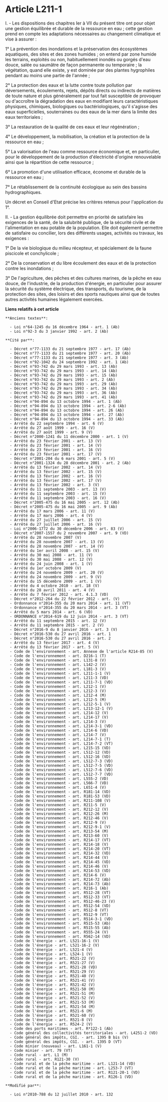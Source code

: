 # Article L211-1

I. - Les dispositions des chapitres Ier à VII du présent titre ont pour objet une gestion équilibrée et durable de la
ressource en eau ; cette gestion prend en compte les adaptations nécessaires au changement climatique et vise à assurer :

1° La prévention des inondations et la préservation des écosystèmes aquatiques, des sites et des zones humides ; on entend
par zone humide les terrains, exploités ou non, habituellement inondés ou gorgés d'eau douce, salée ou saumâtre de façon
permanente ou temporaire ; la végétation, quand elle existe, y est dominée par des plantes hygrophiles pendant au moins une
partie de l'année ;

2° La protection des eaux et la lutte contre toute pollution par déversements, écoulements, rejets, dépôts directs ou
indirects de matières de toute nature et plus généralement par tout fait susceptible de provoquer ou d'accroître la
dégradation des eaux en modifiant leurs caractéristiques physiques, chimiques, biologiques ou bactériologiques, qu'il
s'agisse des eaux superficielles, souterraines ou des eaux de la mer dans la limite des eaux territoriales ;

3° La restauration de la qualité de ces eaux et leur régénération ;

4° Le développement, la mobilisation, la création et la protection de la ressource en eau ;

5° La valorisation de l'eau comme ressource économique et, en particulier, pour le développement de la production
d'électricité d'origine renouvelable ainsi que la répartition de cette ressource ;

6° La promotion d'une utilisation efficace, économe et durable de la ressource en eau ;

7° Le rétablissement de la continuité écologique au sein des bassins hydrographiques.   

Un décret en Conseil d'Etat précise les critères retenus pour l'application du 1°.

II. - La gestion équilibrée doit permettre en priorité de satisfaire les exigences de la santé, de la salubrité publique, de
la sécurité civile et de l'alimentation en eau potable de la population. Elle doit également permettre de satisfaire ou
concilier, lors des différents usages, activités ou travaux, les exigences :

1° De la vie biologique du milieu récepteur, et spécialement de la faune piscicole et conchylicole ;

2° De la conservation et du libre écoulement des eaux et de la protection contre les inondations ;

3° De l'agriculture, des pêches et des cultures marines, de la pêche en eau douce, de l'industrie, de la production
d'énergie, en particulier pour assurer la sécurité du système électrique, des transports, du tourisme, de la protection des
sites, des loisirs et des sports nautiques ainsi que de toutes autres activités humaines légalement exercées.

**Liens relatifs à cet article**

	**Anciens textes**:

	  - Loi n°64-1245 du 16 décembre 1964 - art. 1 (Ab)
	  - Loi n°92-3 du 3 janvier 1992 - art. 2 (Ab)

	**Cité par**:

	  - Décret n°77-1133 du 21 septembre 1977 - art. 17 (Ab)
	  - Décret n°77-1133 du 21 septembre 1977 - art. 20 (Ab)
	  - Décret n°77-1133 du 21 septembre 1977 - art. 3 (Ab)
	  - Décret n°92-1042 du 24 septembre 1992 - art. 1 (Ab)
	  - Décret n°93-742 du 29 mars 1993 - art. 13 (Ab)
	  - Décret n°93-742 du 29 mars 1993 - art. 14 (Ab)
	  - Décret n°93-742 du 29 mars 1993 - art. 15 (Ab)
	  - Décret n°93-742 du 29 mars 1993 - art. 2 (Ab)
	  - Décret n°93-742 du 29 mars 1993 - art. 29 (Ab)
	  - Décret n°93-742 du 29 mars 1993 - art. 34 (Ab)
	  - Décret n°93-742 du 29 mars 1993 - art. 36 (Ab)
	  - Décret n°93-742 du 29 mars 1993 - art. 41 (Ab)
	  - Décret n°94-894 du 13 octobre 1994 - art. 1 (Ab)
	  - Décret n°94-894 du 13 octobre 1994 - art. 2-6 (Ab)
	  - Décret n°94-894 du 13 octobre 1994 - art. 26 (Ab)
	  - Décret n°94-894 du 13 octobre 1994 - art. 27 (Ab)
	  - Décret n°94-894 du 13 octobre 1994 - art. 33 (Ab)
	  - Arrêté du 22 septembre 1994 - art. 6 (V)
	  - Arrêté du 27 août 1999 - art. 16 (V)
	  - Arrêté du 27 août 1999 - art. 9 (V)
	  - Décret n°2000-1241 du 11 décembre 2000 - art. 1 (V)
	  - Arrêté du 23 février 2001 - art. 13 (V)
	  - Arrêté du 23 février 2001 - art. 14 (V)
	  - Arrêté du 23 février 2001 - art. 16 (V)
	  - Arrêté du 23 février 2001 - art. 17 (V)
	  - Décret n°2001-204 du 6 mars 2001 - art. 5 (V)
	  - Décret n°2001-1324 du 28 décembre 2001 - art. 2 (Ab)
	  - Arrêté du 13 février 2002 - art. 14 (V)
	  - Arrêté du 13 février 2002 - art. 15 (V)
	  - Arrêté du 13 février 2002 - art. 16 (V)
	  - Arrêté du 13 février 2002 - art. 17 (V)
	  - Arrêté du 13 février 2002 - art. 3 (V)
	  - Arrêté du 11 septembre 2003 - art. 13 (V)
	  - Arrêté du 11 septembre 2003 - art. 15 (V)
	  - Arrêté du 11 septembre 2003 - art. 16 (V)
	  - Décret n°2005-475 du 16 mai 2005 - art. 12 (Ab)
	  - Décret n°2005-475 du 16 mai 2005 - art. 9 (Ab)
	  - Arrêté du 17 mars 2006 - art. 11 (V)
	  - Arrêté du 17 mars 2006 - art. 4 (V)
	  - Arrêté du 27 juillet 2006 - art. 15 (V)
	  - Arrêté du 27 juillet 2006 - art. 16 (V)
	  - Loi n°2006-1772 du 30 décembre 2006 - art. 83 (V)
	  - Décret n°2007-1557 du 2 novembre 2007 - art. 9 (VD)
	  - Arrêté du 28 novembre 2007 (V)
	  - Arrêté du 28 novembre 2007 - art. 13 (V)
	  - Arrêté du 28 novembre 2007 - art. 14 (V)
	  - Arrêté du 1er avril 2008 - art. 15 (V)
	  - Arrêté du 30 mai 2008 - art. 11 (V)
	  - Arrêté du 30 mai 2008 - art. 12 (V)
	  - Arrêté du 24 juin 2008 - art. 1 (V)
	  - Arrêté du 1er octobre 2009 (V)
	  - Arrêté du 24 novembre 2009 - art. 20 (V)
	  - Arrêté du 24 novembre 2009 - art. 9 (V)
	  - Arrêté du 15 décembre 2009 - art. 1 (V)
	  - Arrêté du 4 octobre 2010 - art. 18 (V)
	  - Arrêté du 28 avril 2011 - art. 4 (V)
	  - Arrêté du 7 février 2012 - art. 4.1.3 (VD)
	  - Décret n°2012-264 du 22 février 2012 - art. (V)
	  - Ordonnance n°2014-355 du 20 mars 2014 - art. 11 (VT)
	  - Ordonnance n°2014-355 du 20 mars 2014 - art. 3 (VT)
	  - Arrêté du 5 mars 2014 - art. 6 (VD)
	  - ORDONNANCE n°2014-619 du 12 juin 2014 - art. 3 (VT)
	  - Arrêté du 11 septembre 2015 - art. 12 (V)
	  - Arrêté du 11 septembre 2015 - art. 2 (V)
	  - Décret n°2016-9 du 8 janvier 2016 - art. 3 (V)
	  - Décret n°2016-530 du 27 avril 2016 - art. 1
	  - Décret n°2016-530 du 27 avril 2016 - art. 2
	  - Arrêté du 13 février 2017 - art. 4 (V)
	  - Arrêté du 13 février 2017 - art. 5 (V)
	  - Code de l'environnement - art. Annexe de l'article R214-85 (V)
	  - Code de l'environnement - art. D216-1 (T)
	  - Code de l'environnement - art. L131-8 (V)
	  - Code de l'environnement - art. L142-2 (V)
	  - Code de l'environnement - art. L181-3 (V)
	  - Code de l'environnement - art. L211-1-1 (V)
	  - Code de l'environnement - art. L211-3 (VD)
	  - Code de l'environnement - art. L211-7-1 (VD)
	  - Code de l'environnement - art. L212-1 (V)
	  - Code de l'environnement - art. L212-3 (V)
	  - Code de l'environnement - art. L212-4 (M)
	  - Code de l'environnement - art. L212-5 (M)
	  - Code de l'environnement - art. L212-5-1 (V)
	  - Code de l'environnement - art. L213-12-1 (V)
	  - Code de l'environnement - art. L214-12 (V)
	  - Code de l'environnement - art. L214-17 (V)
	  - Code de l'environnement - art. L214-3 (V)
	  - Code de l'environnement - art. L214-3-1 (VD)
	  - Code de l'environnement - art. L214-6 (VD)
	  - Code de l'environnement - art. L214-7 (V)
	  - Code de l'environnement - art. L214-7-1 (T)
	  - Code de l'environnement - art. L214-7-2 (VT)
	  - Code de l'environnement - art. L215-15 (VD)
	  - Code de l'environnement - art. L512-12 (VD)
	  - Code de l'environnement - art. L512-16 (VD)
	  - Code de l'environnement - art. L512-7-3 (VD)
	  - Code de l'environnement - art. L512-7-5 (VD)
	  - Code de l'environnement - art. L512-7-6 (VD)
	  - Code de l'environnement - art. L512-7-7 (VD)
	  - Code de l'environnement - art. L555-2 (VD)
	  - Code de l'environnement - art. L566-7 (VD)
	  - Code de l'environnement - art. L651-4 (V)
	  - Code de l'environnement - art. R181-14 (VD)
	  - Code de l'environnement - art. R181-53 (VD)
	  - Code de l'environnement - art. R211-108 (V)
	  - Code de l'environnement - art. R211-5 (V)
	  - Code de l'environnement - art. R212-12 (V)
	  - Code de l'environnement - art. R212-26 (M)
	  - Code de l'environnement - art. R212-46 (V)
	  - Code de l'environnement - art. R212-9 (V)
	  - Code de l'environnement - art. R212-9-1 (V)
	  - Code de l'environnement - art. R213-54 (M)
	  - Code de l'environnement - art. R213-60 (V)
	  - Code de l'environnement - art. R214-17 (VT)
	  - Code de l'environnement - art. R214-18 (V)
	  - Code de l'environnement - art. R214-20 (VT)
	  - Code de l'environnement - art. R214-32 (VD)
	  - Code de l'environnement - art. R214-44 (V)
	  - Code de l'environnement - art. R214-45 (VD)
	  - Code de l'environnement - art. R214-46 (V)
	  - Code de l'environnement - art. R214-53 (VD)
	  - Code de l'environnement - art. R214-6 (V)
	  - Code de l'environnement - art. R214-72 (Ab)
	  - Code de l'environnement - art. R214-73 (Ab)
	  - Code de l'environnement - art. R216-1 (Ab)
	  - Code de l'environnement - art. R512-28 (VT)
	  - Code de l'environnement - art. R512-33 (VT)
	  - Code de l'environnement - art. R512-46-23 (V)
	  - Code de l'environnement - art. R512-54 (VD)
	  - Code de l'environnement - art. R512-8 (VT)
	  - Code de l'environnement - art. R512-9 (VT)
	  - Code de l'environnement - art. R514-3-1 (VD)
	  - Code de l'environnement - art. R515-53 (Ab)
	  - Code de l'environnement - art. R515-55 (Ab)
	  - Code de l'environnement - art. R555-24 (V)
	  - Code de l'environnement - art. R562-14 (VD)
	  - Code de l'énergie - art. L521-16-1 (V)
	  - Code de l'énergie - art. L521-16-2 (V)
	  - Code de l'énergie - art. L521-4 (V)
	  - Code de l'énergie - art. L524-1 (V)
	  - Code de l'énergie - art. R521-22 (V)
	  - Code de l'énergie - art. R521-27 (V)
	  - Code de l'énergie - art. R521-28 (VD)
	  - Code de l'énergie - art. R521-29 (V)
	  - Code de l'énergie - art. R521-40 (V)
	  - Code de l'énergie - art. R521-41 (V)
	  - Code de l'énergie - art. R521-42 (V)
	  - Code de l'énergie - art. R521-50 (M)
	  - Code de l'énergie - art. R521-51 (M)
	  - Code de l'énergie - art. R521-52 (V)
	  - Code de l'énergie - art. R521-53 (M)
	  - Code de l'énergie - art. R521-54 (M)
	  - Code de l'énergie - art. R521-6 (M)
	  - Code de l'énergie - art. R521-60 (V)
	  - Code de l'énergie - art. R521-8 (V)
	  - Code de l'énergie - art. R524-2 (V)
	  - Code des ports maritimes - art. R*122-1 (Ab)
	  - Code général des collectivités territoriales - art. L4251-2 (VD)
	  - Code général des impôts, CGI. - art. 1395 B bis (V)
	  - Code général des impôts, CGI. - art. 1395 D (VT)
	  - Code minier (nouveau) - art. L161-1 (V)
	  - Code minier - art. 79 (VT)
	  - Code rural - art. L1 (M)
	  - Code rural - art. R121-30 (V)
	  - Code rural et de la pêche maritime - art. L121-14 (VD)
	  - Code rural et de la pêche maritime - art. L253-7 (VT)
	  - Code rural et de la pêche maritime - art. R121-20-1 (VD)
	  - Code rural et de la pêche maritime - art. R126-1 (VD)

	**Modifié par**:

	  - Loi n°2010-788 du 12 juillet 2010 - art. 132
